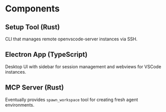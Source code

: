 # Components

## Setup Tool (Rust)
CLI that manages remote openvscode-server instances via SSH.

## Electron App (TypeScript)
Desktop UI with sidebar for session management and webviews for VSCode instances.

## MCP Server (Rust)
Eventually provides `spawn_workspace` tool for creating fresh agent environments.
